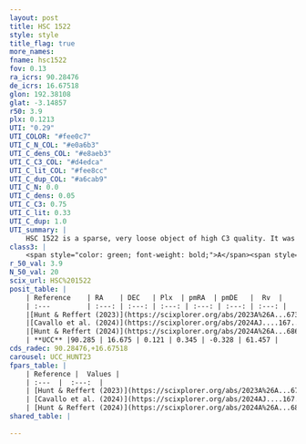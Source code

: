 ```yaml
---
layout: post
title: HSC 1522
style: style
title_flag: true
more_names: 
fname: hsc1522
fov: 0.13
ra_icrs: 90.28476
de_icrs: 16.67518
glon: 192.38108
glat: -3.14857
r50: 3.9
plx: 0.1213
UTI: "0.29"
UTI_COLOR: "#fee0c7"
UTI_C_N_COL: "#e0a6b3"
UTI_C_dens_COL: "#e8aeb3"
UTI_C_C3_COL: "#d4edca"
UTI_C_lit_COL: "#fee8cc"
UTI_C_dup_COL: "#a6cab9"
UTI_C_N: 0.0
UTI_C_dens: 0.05
UTI_C_C3: 0.75
UTI_C_lit: 0.33
UTI_C_dup: 1.0
UTI_summary: |
    HSC 1522 is a sparse, very loose object of high C3 quality. It was recently reported in the literature.<br><br><span style="color: #99180f; font-weight: bold;">Warning: </span>contains less than 25 stars with <i>P>0.5</i> estimated.
class3: |
    <span style="color: green; font-weight: bold;">A</span><span style="color: #FFC300; font-weight: bold;">B</span>
r_50_val: 3.9
N_50_val: 20
scix_url: HSC%201522
posit_table: |
    | Reference    | RA    | DEC   | Plx  | pmRA  | pmDE   |  Rv  |
    | :---         | :---: | :---: | :---: | :---: | :---: | :---: |
    |[Hunt & Reffert (2023)](https://scixplorer.org/abs/2023A%26A...673A.114H) | 90.298 | 16.68 | 0.123 | 0.335 | -0.327 | -- |
    |[Cavallo et al. (2024)](https://scixplorer.org/abs/2024AJ....167...12C) | 90.279 | 16.658 | 0.124 | -- | -- | -- |
    |[Hunt & Reffert (2024)](https://scixplorer.org/abs/2024A%26A...686A..42H) | 90.298 | 16.68 | 0.123 | 0.335 | -0.327 | -- |
    | **UCC** |90.285 | 16.675 | 0.121 | 0.345 | -0.328 | 61.457 | 
cds_radec: 90.28476,+16.67518
carousel: UCC_HUNT23
fpars_table: |
    | Reference |  Values |
    | :---  |  :---:  |
    | [Hunt & Reffert (2023)](https://scixplorer.org/abs/2023A%26A...673A.114H) | `AV50=2.286, diffAV50=1.034, MOD50=14.488, logAge50=7.265` |
    | [Cavallo et al. (2024)](https://scixplorer.org/abs/2024AJ....167...12C) | `AV50=1.91, dMod50=13.58, logAge50=7.49, [Fe/H]50=0.14` |
    | [Hunt & Reffert (2024)](https://scixplorer.org/abs/2024A%26A...686A..42H) | `MassJ=293.694` |
shared_table: |
    
---
```

